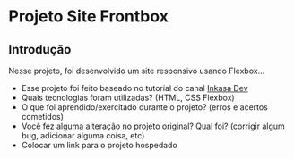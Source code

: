 # Projeto Site Frontbox

## Introdução

Nesse projeto, foi desenvolvido um site responsivo usando Flexbox...

- Esse projeto foi feito baseado no tutorial do canal [Inkasa Dev](https://github.com/inkasadev/frontbox-starter-files)
- Quais tecnologias foram utilizadas? (HTML, CSS Flexbox)
- O que foi aprendido/exercitado durante o projeto? (erros e acertos cometidos)
- Você fez alguma alteração no projeto original? Qual foi? (corrigir algum bug, adicionar alguma coisa, etc)
- Colocar um link para o projeto hospedado
